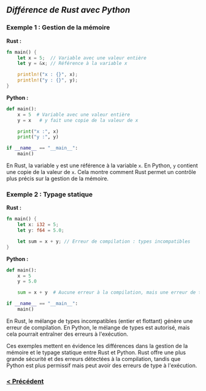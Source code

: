 ## _Différence de Rust avec Python_

### Exemple 1 : Gestion de la mémoire

**Rust :**
```rust
fn main() {
    let x = 5;  // Variable avec une valeur entière
    let y = &x; // Référence à la variable x

    println!("x : {}", x);
    println!("y : {}", y);
}
```

**Python :**
```python
def main():
    x = 5  # Variable avec une valeur entière
    y = x   # y fait une copie de la valeur de x

    print("x :", x)
    print("y :", y)

if __name__ == "__main__":
    main()
```

En Rust, la variable `y` est une référence à la variable `x`. En Python, `y` contient une copie de la valeur de `x`. Cela montre comment Rust permet un contrôle plus précis sur la gestion de la mémoire.

### Exemple 2 : Typage statique

**Rust :**
```rust
fn main() {
    let x: i32 = 5;
    let y: f64 = 5.0;

    let sum = x + y; // Erreur de compilation : types incompatibles
}
```

**Python :**
```python
def main():
    x = 5
    y = 5.0

    sum = x + y  # Aucune erreur à la compilation, mais une erreur de type pourrait se produire à l'exécution

if __name__ == "__main__":
    main()
```

En Rust, le mélange de types incompatibles (entier et flottant) génère une erreur de compilation. En Python, le mélange de types est autorisé, mais cela pourrait entraîner des erreurs à l'exécution.

Ces exemples mettent en évidence les différences dans la gestion de la mémoire et le typage statique entre Rust et Python. Rust offre une plus grande sécurité et des erreurs détectées à la compilation, tandis que Python est plus permissif mais peut avoir des erreurs de type à l'exécution.

### [< Précédent](./5-build_in.md)
